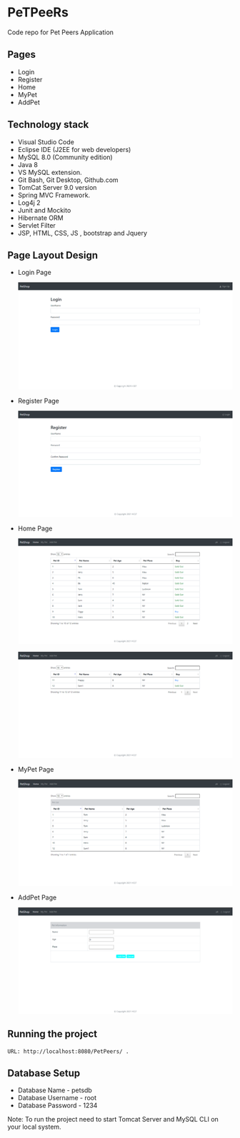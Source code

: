 # PeTPeeRs
Code repo for Pet Peers Application

## Pages
- Login
- Register
- Home
- MyPet
- AddPet


## Technology stack
- Visual Studio Code
- Eclipse IDE (J2EE for web developers)
- MySQL 8.0 (Community edition)
- Java 8
- VS MySQL extension.
- Git Bash, Git Desktop, Github.com
- TomCat Server 9.0 version
- Spring MVC Framework.
- Log4j 2
- Junit and Mockito
- Hibernate ORM
- Servlet Filter
- JSP, HTML, CSS, JS , bootstrap and Jquery


## Page Layout Design



- Login Page
    <p align="center"><img src="https://github.com/pksingh2612/PeTPeeRs/blob/main/images/lohinPage.png?raw=true"></p>


- Register Page
    <p align="center"><img src="https://github.com/pksingh2612/PeTPeeRs/blob/main/images/registerPage.png?raw=true"></p>


- Home Page
    <p align="center"><img src="https://github.com/pksingh2612/PeTPeeRs/blob/main/images/homePage.png?raw=true"></p>

    <p align="center"><img src="https://github.com/pksingh2612/PeTPeeRs/blob/main/images/homePage2.png?raw=true"></p>


- MyPet Page
    <p align="center"><img src="https://github.com/pksingh2612/PeTPeeRs/blob/main/images/myPetPage.png?raw=true"></p>


- AddPet Page
    <p align="center"><img src="https://github.com/pksingh2612/PeTPeeRs/blob/main/images/addPetPage.png?raw=true"></p>



## Running the project
    URL: http://localhost:8080/PetPeers/ .

## Database Setup

- Database Name - petsdb
- Database Username - root
- Database Password - 1234

Note: To run the project need to start Tomcat Server and MySQL CLI on your local system.
